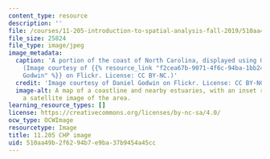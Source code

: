 ```yaml
---
content_type: resource
description: ''
file: /courses/11-205-introduction-to-spatial-analysis-fall-2019/510aa49b2f6294b7e9ba37b9454a45cc_11-205f19.jpg
file_size: 25824
file_type: image/jpeg
image_metadata:
  caption: 'A portion of the coast of North Carolina, displayed using GIS software.
    (Image courtesy of {{% resource_link "f2cea67b-9071-4f6c-94ba-1bb2486042c1" "Daniel
    Godwin" %}} on Flickr. License: CC BY-NC.)'
  credit: 'Image courtesy of Daniel Godwin on Flickr. License: CC BY-NC.'
  image-alt: A map of a coastline and nearby estuaries, with an inset rectangle displaying
    a satellite image of the area.
learning_resource_types: []
license: https://creativecommons.org/licenses/by-nc-sa/4.0/
ocw_type: OCWImage
resourcetype: Image
title: 11.205 CHP image
uid: 510aa49b-2f62-94b7-e9ba-37b9454a45cc
---
```

